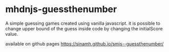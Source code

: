 # mhdnjs-guessthenumber
A simple guessing games created using vanilla javascript.
it is possible to change upper bound of the guess inside code by changing the initialScore value.

available on github pages
https://sinamh.github.io/smjs--guessthenumber/
